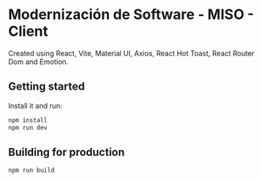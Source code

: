 # Modernización de Software - MISO - Client

Created using React, Vite, Material UI, Axios, React Hot Toast, React Router Dom and Emotion.

## Getting started

Install it and run:

```bash
npm install
npm run dev
```

## Building for production

```bash
npm run build
```
